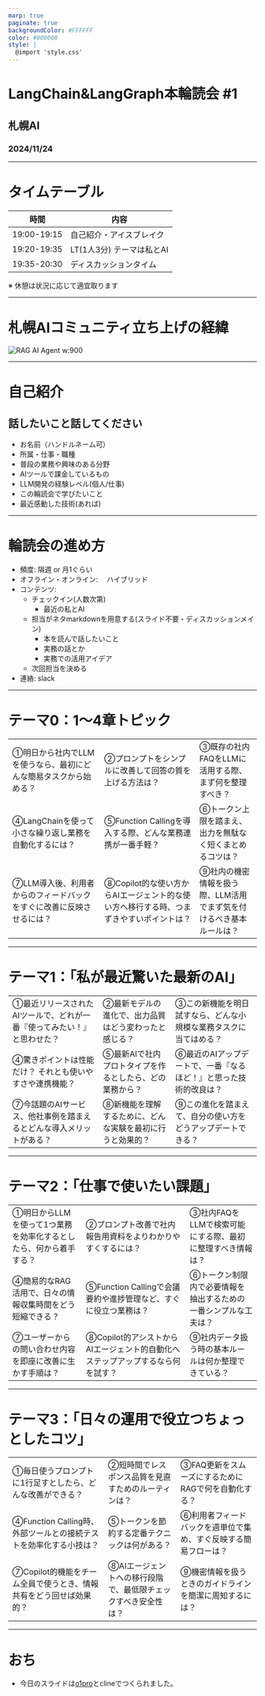 ```yaml
---
marp: true
paginate: true
backgroundColor: #FFFFFF
color: #000000
style: |
  @import 'style.css'
---
```

<!-- _backgroundImage: url('cover-public.png') -->
<!-- _class: title -->

# LangChain&LangGraph本輪読会 #1

## 札幌AI
### 2024/11/24

---

<!-- _backgroundImage: url('background-public.png') -->

# タイムテーブル

| 時間 | 内容 |
|------|------|
| 19:00-19:15 | 自己紹介・アイスブレイク |
| 19:20-19:35 | LT(1人3分) テーマは私とAI |
| 19:35-20:30 | ディスカッションタイム |

※ 休憩は状況に応じて適宜取ります

---

<!-- _backgroundImage: url('background-public.png') -->
# 札幌AIコミュニティ立ち上げの経緯

![RAG AI Agent w:900](https://media.connpass.com/thumbs/e9/b7/e9b77e8cc05c268cb3dd18152532fe06.png)

---

<!-- _backgroundImage: url('background-public.png') -->
# 自己紹介

## 話したいこと話してください
- お名前（ハンドルネーム可）
- 所属・仕事・職種
- 普段の業務や興味のある分野
- AIツールで課金しているもの
- LLM開発の経験レベル(個人/仕事)
- この輪読会で学びたいこと
- 最近感動した技術(あれば)

---

<!-- _backgroundImage: url('background-public.png') -->
# 輪読会の進め方

- 頻度: 隔週 or 月1ぐらい
- オフライン・オンライン: 　ハイブリッド
- コンテンツ: 
  - チェックイン(人数次第)
    - 最近の私とAI
  - 担当がネタmarkdownを用意する(スライド不要・ディスカッションメイン)
    - 本を読んで話したいこと
    - 実務の話とか
    - 実務での活用アイデア
  - 次回担当を決める
- 連絡: slack
---

<!-- _backgroundImage: url('background-public.png') -->
# テーマ0：1〜4章トピック

| | | |
|:---|:---|:---|
| ①明日から社内でLLMを使うなら、最初にどんな簡易タスクから始める？ | ②プロンプトをシンプルに改善して回答の質を上げる方法は？ | ③既存の社内FAQをLLMに活用する際、まず何を整理すべき？ |
| ④LangChainを使って小さな繰り返し業務を自動化するには？ | ⑤Function Callingを導入する際、どんな業務連携が一番手軽？ | ⑥トークン上限を踏まえ、出力を無駄なく短くまとめるコツは？ |
| ⑦LLM導入後、利用者からのフィードバックをすぐに改善に反映させるには？ | ⑧Copilot的な使い方からAIエージェント的な使い方へ移行する時、つまずきやすいポイントは？ | ⑨社内の機密情報を扱う際、LLM活用でまず気を付けるべき基本ルールは？ |

---

<!-- _backgroundImage: url('background-public.png') -->
# テーマ1：「私が最近驚いた最新のAI」

| | | |
|:---|:---|:---|
| ①最近リリースされたAIツールで、どれが一番『使ってみたい！』と思わせた？ | ②最新モデルの進化で、出力品質はどう変わったと感じる？ | ③この新機能を明日試すなら、どんな小規模な業務タスクに当てはめる？ |
| ④驚きポイントは性能だけ？ それとも使いやすさや連携機能？ | ⑤最新AIで社内プロトタイプを作るとしたら、どの業務から？ | ⑥最近のAIアップデートで、一番『なるほど！』と思った技術的改良は？ |
| ⑦今話題のAIサービス、他社事例を踏まえるとどんな導入メリットがある？ | ⑧新機能を理解するために、どんな実験を最初に行うと効果的？ | ⑨この進化を踏まえて、自分の使い方をどうアップデートできる？ |

---

<!-- _backgroundImage: url('background-public.png') -->
# テーマ2：「仕事で使いたい課題」

| | | |
|:---|:---|:---|
| ①明日からLLMを使って1つ業務を効率化するとしたら、何から着手する？ | ②プロンプト改善で社内報告用資料をよりわかりやすくするには？ | ③社内FAQをLLMで検索可能にする際、最初に整理すべき情報は？ |
| ④簡易的なRAG活用で、日々の情報収集時間をどう短縮できる？ | ⑤Function Callingで会議要約や進捗管理など、すぐに役立つ業務は？ | ⑥トークン制限内で必要情報を抽出するための一番シンプルな工夫は？ |
| ⑦ユーザーからの問い合わせ内容を即座に改善に生かす手順は？ | ⑧Copilot的アシストからAIエージェント的自動化へステップアップするなら何を試す？ | ⑨社内データ扱う時の基本ルールは何か整理できている？ |

---

<!-- _backgroundImage: url('background-public.png') -->
# テーマ3：「日々の運用で役立つちょっとしたコツ」

| | | |
|:---|:---|:---|
| ①毎日使うプロンプトに1行足すとしたら、どんな改善ができる？ | ②短時間でレスポンス品質を見直すためのルーティンは？ | ③FAQ更新をスムーズにするためにRAGで何を自動化する？ |
| ④Function Calling時、外部ツールとの接続テストを効率化する小技は？ | ⑤トークンを節約する定番テクニックは何がある？ | ⑥利用者フィードバックを週単位で集め、すぐ反映する簡易フローは？ |
| ⑦Copilot的機能をチーム全員で使うとき、情報共有をどう回せば効果的？ | ⑧AIエージェントへの移行段階で、最低限チェックすべき安全性は？ | ⑨機密情報を扱うときのガイドラインを簡潔に周知するには？ |

---

<!-- _backgroundImage: url('background-public.png') -->
# おち

- 今日のスライドは[o1pro](https://chatgpt.com/share/67594d15-f0cc-800d-afcf-b212ae49bc08)とclineでつくられました。

